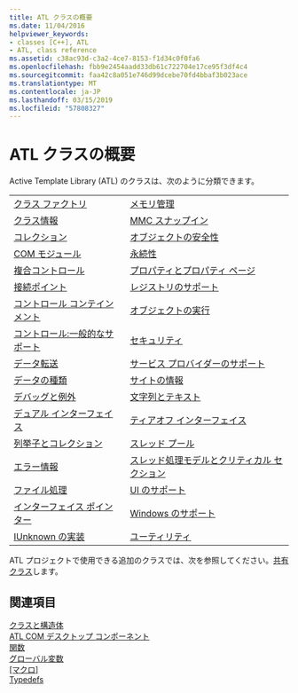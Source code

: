 ```yaml
---
title: ATL クラスの概要
ms.date: 11/04/2016
helpviewer_keywords:
- classes [C++], ATL
- ATL, class reference
ms.assetid: c38ac93d-c3a2-4ce7-8153-f1d34c0f0fa6
ms.openlocfilehash: fbb9e2454aadd33db61c722704e17ce95f3df4c4
ms.sourcegitcommit: faa42c8a051e746d99dcebe70fd4bbaf3b023ace
ms.translationtype: MT
ms.contentlocale: ja-JP
ms.lasthandoff: 03/15/2019
ms.locfileid: "57808327"
---
```

# <a name="atl-class-overview"></a>ATL クラスの概要

Active Template Library (ATL) のクラスは、次のように分類できます。

|||
|-|-|
|[クラス ファクトリ](../atl/class-factories-classes.md)|[メモリ管理](../atl/memory-management-classes.md)|
|[クラス情報](../atl/class-information-classes.md)|[MMC スナップイン](../atl/mmc-snap-in-classes.md)|
|[コレクション](../atl/collection-classes.md)|[オブジェクトの安全性](../atl/object-safety-classes.md)|
|[COM モジュール](../atl/com-modules-classes.md)|[永続性](../atl/persistence-classes.md)|
|[複合コントロール](../atl/composite-controls-classes.md)|[プロパティとプロパティ ページ](../atl/properties-and-property-pages-classes.md)|
|[接続ポイント](../atl/connection-points-classes.md)|[レジストリのサポート](../atl/registry-support-classes.md)|
|[コントロール コンテインメント](../atl/control-containment-classes.md)|[オブジェクトの実行](../atl/running-objects-classes.md)|
|[コントロール:一般的なサポート](../atl/controls-general-support-classes.md)|[セキュリティ](../atl/security-classes.md)|
|[データ転送](../atl/data-transfer-classes.md)|[サービス プロバイダーのサポート](../atl/service-provider-support-classes.md)|
|[データの種類](../atl/data-types-classes.md)|[サイトの情報](../atl/site-information-classes.md)|
|[デバッグと例外](../atl/debugging-and-exceptions-classes.md)|[文字列とテキスト](../atl/string-and-text-classes.md)|
|[デュアル インターフェイス](../atl/dual-interfaces-classes.md)|[ティアオフ インターフェイス](../atl/tear-off-interfaces-classes.md)|
|[列挙子とコレクション](../atl/enumerators-and-collections-classes.md)|[スレッド プール](../atl/thread-pooling-classes.md)|
|[エラー情報](../atl/error-information-classes.md)|[スレッド処理モデルとクリティカル セクション](../atl/threading-models-and-critical-sections-classes.md)|
|[ファイル処理](../atl/file-handling-classes.md)|[UI のサポート](../atl/ui-support-classes.md)|
|[インターフェイス ポインター](../atl/interface-pointers-classes.md)|[Windows のサポート](../atl/windows-support-classes.md)|
|[IUnknown の実装](../atl/iunknown-implementation-classes.md)|[ユーティリティ](../atl/utility-classes.md)|

ATL プロジェクトで使用できる追加のクラスでは、次を参照してください。[共有クラス](../atl-mfc-shared/atl-mfc-shared-classes.md)します。

## <a name="see-also"></a>関連項目

[クラスと構造体](../atl/reference/atl-classes.md)<br/>
[ATL COM デスクトップ コンポーネント](../atl/atl-com-desktop-components.md)<br/>
[関数](../atl/reference/atl-functions.md)<br/>
[グローバル変数](../atl/reference/atl-global-variables.md)<br/>
[[マクロ]](../atl/reference/atl-macros.md)<br/>
[Typedefs](../atl/reference/atl-typedefs.md)
